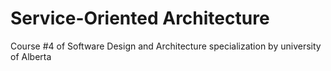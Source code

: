 # Service-Oriented Architecture
Course #4 of Software Design and Architecture specialization by university of Alberta


